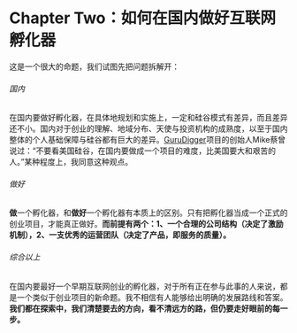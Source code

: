 # Chapter Two：如何在国内做好互联网孵化器

这是一个很大的命题，我们试图先把问题拆解开：

###### 国内
  在国内要做好孵化器，在具体地规划和实施上，一定和硅谷模式有差异，而且差异还不小。国内对于创业的理解、地域分布、天使与投资机构的成熟度，以至于国内整体的个人基础保障与硅谷都有巨大的差异。[GuruDigger](http://gurudigger.com/)项目的创始人Mike蔡曾说过：“不要看美国硅谷，在国内要做成一个项目的难度，比美国要大和艰苦的人。”某种程度上，我同意这种观点。

###### 做好
**做**一个孵化器，和**做好**一个孵化器有本质上的区别。只有把孵化器当成一个正式的创业项目，才能真正做好。**而前提有两个：1、一个合理的公司结构（决定了激励机制），2、一支优秀的运营团队（决定了产品，即服务的质量）。**

###### 综合以上
在国内要最好一个早期互联网创业的孵化器，对于所有正在参与此事的人来说，都是一个类似于创业项目的新命题。我不相信有人能够给出明确的发展路线和答案。**我们都在探索中，我们清楚要去的方向，看不清远方的路，但仍要走好眼前的每一步。**
